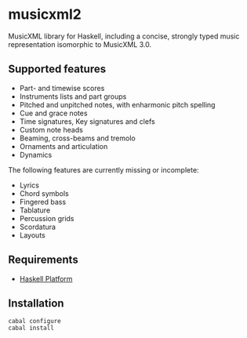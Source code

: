 
# musicxml2

MusicXML library for Haskell, including a concise, strongly typed music representation 
isomorphic to MusicXML 3.0.

## Supported features

* Part- and timewise scores
* Instruments lists and part groups
* Pitched and unpitched notes, with enharmonic pitch spelling
* Cue and grace notes
* Time signatures, Key signatures and clefs
* Custom note heads
* Beaming, cross-beams and tremolo
* Ornaments and articulation
* Dynamics

The following features are currently missing or incomplete:

* Lyrics
* Chord symbols
* Fingered bass
* Tablature
* Percussion grids
* Scordatura
* Layouts 


## Requirements

* [Haskell Platform](http://www.haskell.org/platform)

## Installation

    cabal configure
    cabal install

